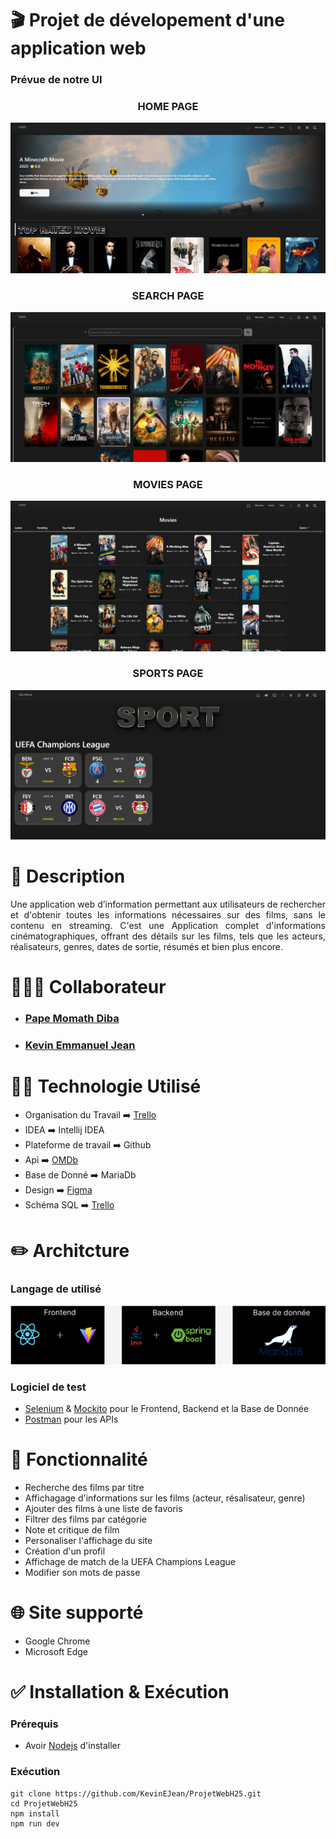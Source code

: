 #  🎬 Projet de dévelopement d'une application web
### Prévue de notre UI
<h3 align="center">HOME PAGE</h3>

![](./images/HomePage.png?raw=true)
<h3 align="center">SEARCH PAGE</h3>

![](./images/SearchPage.png?raw=true)
<h3 align="center">MOVIES PAGE</h3>

![](./images/MoviesPage.png?raw=true)
<h3 align="center">SPORTS PAGE</h3>

![](./images/SportsPage.png?raw=true)

# 📖 Description
<p align="justify">Une application web d’information permettant aux utilisateurs de rechercher et d'obtenir toutes les informations nécessaires sur des films, sans le contenu en streaming. C'est une Application complet d'informations cinématographiques, offrant des détails sur les films, tels que les acteurs, réalisateurs, genres, dates de sortie, résumés et bien plus encore.</p>

# 👨🏾‍💼 Collaborateur
  - ### [Pape Momath Diba](https://github.com/Papemomath)
  - ### [Kevin Emmanuel Jean](https://github.com/KevinEJean)

# 🧑‍💻 Technologie Utilisé
  - Organisation du Travail ➡️ [Trello](https://trello.com/b/a6aSUO8R/projetwebh25)
  - IDEA ➡️ Intellij IDEA
  - Plateforme de travail ➡️ Github
  - Api ➡️ [OMDb](https://www.omdbapi.com)
  - Base de Donné ➡️ MariaDb
  - Design ➡️ [Figma](https://www.figma.com/proto/1hgo7W0QF3OoFTBnDOzjoX/WebsiteStream?node-id=0-1&t=O2u37Hn4p1qo0Iwg-1)
  - Schéma SQL ➡️ [Trello](https://trello.com/c/4MwJLuaz/21-sch%C3%A9ma-sql)

# ✏️ Architcture
  ### Langage de utilisé     
  ![](./images/fbb.png?raw=false) 
  ### Logiciel de test
  - [Selenium](https://www.selenium.dev/) & [Mockito](https://site.mockito.org/) pour le Frontend, Backend et la Base de Donnée
  - [Postman](https://www.postman.com/explore) pour les APIs

# 🧰 Fonctionnalité
  - Recherche des films par titre
  - Affichagage d'informations sur les films (acteur, résalisateur, genre)
  - Ajouter des films à une liste de favoris
  - Filtrer des films par catégorie
  - Note et critique de film
  - Personaliser l'affichage du site
  - Création d'un profil
  - Affichage de match de la UEFA Champions League
  - Modifier son mots de passe

# 🌐 Site supporté
  - Google Chrome
  - Microsoft Edge

# ✅ Installation & Exécution
### Prérequis
  - Avoir [Nodejs](https://nodejs.org/en/download) d'installer
### Exécution
    git clone https://github.com/KevinEJean/ProjetWebH25.git
    cd ProjetWebH25
    npm install
    npm run dev
